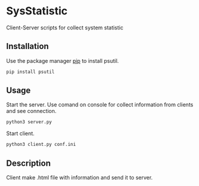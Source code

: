 # SysStatistic
Client-Server scripts for collect system statistic
## Installation

Use the package manager [pip](https://pip.pypa.io/en/stable/) to install psutil.

```bash
pip install psutil
```

## Usage
Start the server.
Use comand on console for collect information from clients and see connection.

```bash
python3 server.py
```
Start client.
```bash
python3 client.py conf.ini
```

## Description
Client make .html file with information and send it to server.
